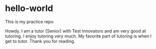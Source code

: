 # hello-world
This is my practice repo

Howdy. I am a tutor (Senior) with Test Innovators and am very good at tutoring. I enjoy tutoring very much. My favorite part of tutoring is when I get to tutor. Thank you for reading.

